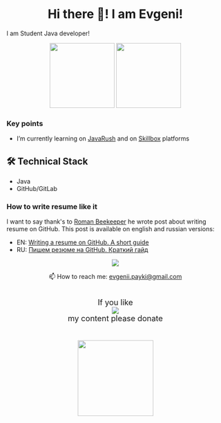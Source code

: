 <h1 align='center'>
    Hi there 👋! I am Evgeni!
</h1>
I am Student Java developer!


<p align = 'center'>
 <a href="https://github-readme-stats.vercel.app/api?username=X-x-CoDeR-x-X&show_icons=true&count_private=true">
    <img height=150 src="https://github-readme-stats.vercel.app/api?username=X-x-CoDeR-x-X&show_icons=true&count_private=true" /></a>
<a href="https://github.com/X-x-CoDeR-x-X/github-readme-stats">
    <img height=150 src="https://github-readme-stats.vercel.app/api/top-langs/?username=X-x-CoDeR-x-X&layout=compact" /></a>
</p>

### Key points

*   I’m currently learning on [JavaRush](https://javarush.com/) and on [Skillbox](https://skillbox.ru/) platforms

## 🛠 Technical Stack
*   Java
*   GitHub/GitLab


### How to write resume like it
I want to say thank's to [Roman Beekeeper](https://github.com/romankh3/romankh3/tree/main) he wrote post about writing resume on GitHub. 
This post is available on english and russian versions:
*   EN: [Writing a resume on GitHub. A short guide](https://codegym.cc/groups/posts/589-writing-a-resume-on-github-a-short-guide)
*   RU: [Пишем резюме на GitHub. Краткий гайд](https://javarush.ru/groups/posts/3424-pishem-rezjume-na-github)

<p align='center'>
   <a href="https://www.linkedin.com/in/evgenii-paikin-654937181/">
       <img src="https://img.shields.io/badge/linkedin-%230077B5.svg?&style=for-the-badge&logo=linkedin&logoColor=white"/>
   </a>

<p align='center'>
   📫 How to reach me: <a href='mailto:evgenii.payki@gmail.com'>evgenii.payki@gmail.com</a>
</p>


<p align='center'>
<font size="4">  
<br>If you like</br> 
<a href="https://www.paypal.com/donate/?business=SCGB2WAKVJXXN&no_recurring=0&currency_code=USD">
        <img src="https://img.shields.io/badge/PayPal-00457C?style=for-the-badge&logo=paypal&logoColor=white">
    </a>
<br>my content please donate</br> 
</font>
    
<div align="center" style="margin: 40px 0">
   <a href="https://github.com/X-x-CoDeR-x-X/github-profile-views-counter">
       <img width="175px" src="https://komarev.com/ghpvc/?username=X-x-CoDeR-x-X&color=DE002D">
   </a>
</div>
